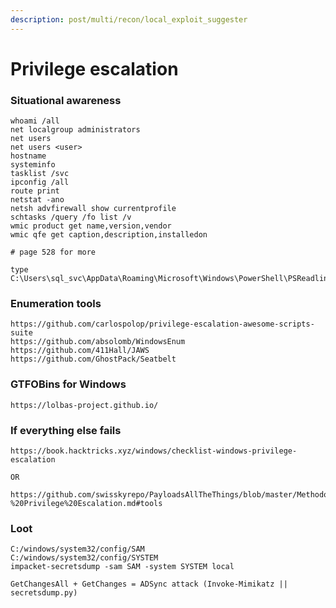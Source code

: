 ```yaml
---
description: post/multi/recon/local_exploit_suggester
---
```


# Privilege escalation

### Situational awareness

```text
whoami /all
net localgroup administrators
net users
net users <user>
hostname
systeminfo
tasklist /svc
ipconfig /all
route print
netstat -ano
netsh advfirewall show currentprofile
schtasks /query /fo list /v
wmic product get name,version,vendor
wmic qfe get caption,description,installedon

# page 528 for more

type C:\Users\sql_svc\AppData\Roaming\Microsoft\Windows\PowerShell\PSReadline\ConsoleHost_history.txt 
```

### Enumeration tools

```text
https://github.com/carlospolop/privilege-escalation-awesome-scripts-suite
https://github.com/absolomb/WindowsEnum
https://github.com/411Hall/JAWS
https://github.com/GhostPack/Seatbelt
```

### GTFOBins for Windows

```text
https://lolbas-project.github.io/
```

### If everything else fails

```text
https://book.hacktricks.xyz/windows/checklist-windows-privilege-escalation

OR

https://github.com/swisskyrepo/PayloadsAllTheThings/blob/master/Methodology%20and%20Resources/Windows%20-%20Privilege%20Escalation.md#tools
```

### Loot

```text
C:/windows/system32/config/SAM
C:/windows/system32/config/SYSTEM
impacket-secretsdump -sam SAM -system SYSTEM local
```

```text
GetChangesAll + GetChanges = ADSync attack (Invoke-Mimikatz || secretsdump.py)
```

### 

